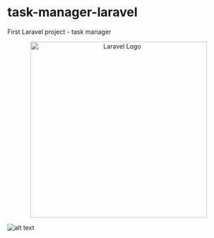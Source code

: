 # task-manager-laravel
First Laravel project - task manager

<p align="center"><a href="https://laravel.com" target="_blank"><img src="https://raw.githubusercontent.com/laravel/art/master/logo-lockup/5%20SVG/2%20CMYK/1%20Full%20Color/laravel-logolockup-cmyk-red.svg" width="400" alt="Laravel Logo"></a></p>

![alt text](https://github.com/khobbi/task-manager-laravel/blob/master/2.864b230.png?raw=true)
